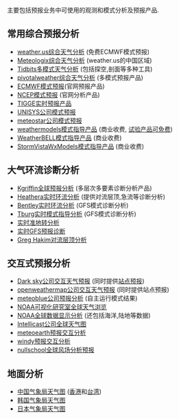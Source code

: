 主要包括预报业务中可使用的观测和模式分析及预报产品.

## 常用综合预报分析
* [weather.us综合天气分析](https://weather.us/) (免费ECMWF模式预报)
* [Meteologix综合天气分析](https://meteologix.com/cn) (weather.us的中国区域)
* [Tidbits多模式天气分析](http://www.tropicaltidbits.com/analysis/models/) (包括探空,剖面等多种工具)
* [pivotalweather综合天气分析](http://www.pivotalweather.com/model.php) (多模式预报产品)
* [ECMWF模式预报](https://www.ecmwf.int/en/forecasts/charts/)(官网预报产品)
* [NCEP模式预报](http://mag.ncep.noaa.gov/) (官网分析产品)
* [TIGGE实时预报产品](http://gpvjma.ccs.hpcc.jp/TIGGE/)
* [UNISYS公司模式预报](http://weather.unisys.com/)
* [meteostar公司模式预报](http://wxweb.meteostar.com/models/)
* [weathermodels模式指导产品](https://weathermodels.com/) (商业收费, [试验产品可免费](http://wx.graphics/))
* [WeatherBELL模式指导产品](http://models.weatherbell.com/) (商业收费)
* [StormVistaWxModels模式指导产品](https://www.stormvistawxmodels.com/) (商业收费)

## 大气环流诊断分析
* [Kgriffin全球预报分析](http://www.atmos.albany.edu/student/kgriffin/maps/) (多层次多要素诊断分析产品)
* [Heathera实时环流分析](http://www.atmos.albany.edu/student/heathera/) (提供对流层顶,急流等诊断分析)
* [Bentley实时环流分析](http://www.atmos.albany.edu/student/abentley/realtime.html) (GFS模式诊断分析)
* [Tburg实时模式指导分析](http://www.atmos.albany.edu/student/tburg/analysis/) (GFS模式诊断分析)
* [实时准地转分析](http://www.atmo.arizona.edu/~tgalarneau/realtime/diagnostics.html)
* [实时GFS预报诊断](http://www.atmo.arizona.edu/~tgalarneau/realtime/gfs_diagnostics.html)
* [Greg Hakim对流层顶分析](https://atmos.washington.edu/~hakim/tropo/)

## 交互式预报分析
* [Dark sky公司交互天气预报](https://maps.darksky.net/) (同时提供[站点预报](https://darksky.net/))
* [openweathermap公司交互天气预报](http://openweathermap.org/weathermap?basemap=map&cities=true&layer=temperature&lat=35&lon=110&zoom=4) (同时提供站点预报)
* [meteoblue公司预报分析](https://www.meteoblue.com/en/weather/webmap/index/college-park_united-states-of-america_4351977?variable=precipitation3h_cloudcover_pressure&level=surface&lines=none&mapcenter=38.9807N-76.9369&zoom=6) (自主运行模式结果)
* [NOAA可视化研究室全球天气浏览](https://www.nnvl.noaa.gov/weatherview/index.html)
* [NOAA全球数据显示分析](https://www.nnvl.noaa.gov/view/globaldata.html) (还包括海洋,陆地等数据)
* [Intellicast公司全球天气图](http://www.intellicast.com/Local/WxMap.aspx)
* [meteoearth预报交互分析](http://www.meteoearth.com/)
* [windy预报交互分析](https://www.windy.com/?22.250,114.167,4)
* [nullschool全球风场分析预报](https://earth.nullschool.net/)

## 地面分析
* [中国气象局天气图](http://www.nmc.cn/publish/observations/china/dm/weatherchart-h000.htm) ([香港](http://www.hko.gov.hk/wxinfo/currwx/wxcht.htm)和[台湾](http://www.cwb.gov.tw/V7e/forecast/fcst/I04.htm))
* [韩国气象局天气图](http://web.kma.go.kr/eng/weather/images/analysischart.jsp)
* [日本气象局天气图](http://www.jma.go.jp/en/g3/)
